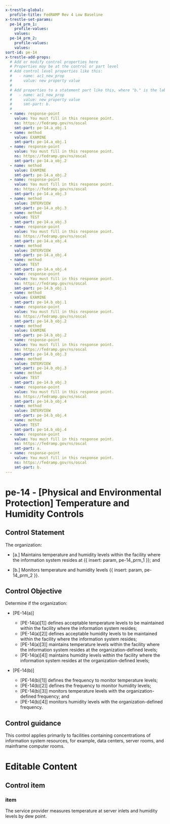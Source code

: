```yaml
---
x-trestle-global:
  profile-title: FedRAMP Rev 4 Low Baseline
x-trestle-set-params:
  pe-14_prm_1:
    profile-values:
    values:
  pe-14_prm_2:
    profile-values:
    values:
sort-id: pe-14
x-trestle-add-props:
  # Add or modify control properties here
  # Properties may be at the control or part level
  # Add control level properties like this:
  #   - name: ac1_new_prop
  #     value: new property value
  #
  # Add properties to a statement part like this, where "b." is the label of the target statement part
  #   - name: ac1_new_prop
  #     value: new property value
  #     smt-part: b.
  #
  - name: response-point
    value: You must fill in this response point.
    ns: https://fedramp.gov/ns/oscal
    smt-part: pe-14.a_obj.1
  - name: method
    value: EXAMINE
    smt-part: pe-14.a_obj.1
  - name: response-point
    value: You must fill in this response point.
    ns: https://fedramp.gov/ns/oscal
    smt-part: pe-14.a_obj.2
  - name: method
    value: EXAMINE
    smt-part: pe-14.a_obj.2
  - name: response-point
    value: You must fill in this response point.
    ns: https://fedramp.gov/ns/oscal
    smt-part: pe-14.a_obj.3
  - name: method
    value: INTERVIEW
    smt-part: pe-14.a_obj.3
  - name: method
    value: TEST
    smt-part: pe-14.a_obj.3
  - name: response-point
    value: You must fill in this response point.
    ns: https://fedramp.gov/ns/oscal
    smt-part: pe-14.a_obj.4
  - name: method
    value: INTERVIEW
    smt-part: pe-14.a_obj.4
  - name: method
    value: TEST
    smt-part: pe-14.a_obj.4
  - name: response-point
    value: You must fill in this response point.
    ns: https://fedramp.gov/ns/oscal
    smt-part: pe-14.b_obj.1
  - name: method
    value: EXAMINE
    smt-part: pe-14.b_obj.1
  - name: response-point
    value: You must fill in this response point.
    ns: https://fedramp.gov/ns/oscal
    smt-part: pe-14.b_obj.2
  - name: method
    value: EXAMINE
    smt-part: pe-14.b_obj.2
  - name: response-point
    value: You must fill in this response point.
    ns: https://fedramp.gov/ns/oscal
    smt-part: pe-14.b_obj.3
  - name: method
    value: INTERVIEW
    smt-part: pe-14.b_obj.3
  - name: method
    value: TEST
    smt-part: pe-14.b_obj.3
  - name: response-point
    value: You must fill in this response point.
    ns: https://fedramp.gov/ns/oscal
    smt-part: pe-14.b_obj.4
  - name: method
    value: INTERVIEW
    smt-part: pe-14.b_obj.4
  - name: method
    value: TEST
    smt-part: pe-14.b_obj.4
  - name: response-point
    value: You must fill in this response point.
    ns: https://fedramp.gov/ns/oscal
    smt-part: a.
  - name: response-point
    value: You must fill in this response point.
    ns: https://fedramp.gov/ns/oscal
    smt-part: b.
---
```


# pe-14 - \[Physical and Environmental Protection\] Temperature and Humidity Controls

## Control Statement

The organization:

- \[a.\] Maintains temperature and humidity levels within the facility where the information system resides at {{ insert: param, pe-14_prm_1 }}; and

- \[b.\] Monitors temperature and humidity levels {{ insert: param, pe-14_prm_2 }}.

## Control Objective

Determine if the organization:

- \[PE-14(a)\]

  - \[PE-14(a)[1]\] defines acceptable temperature levels to be maintained within the facility where the information system resides;
  - \[PE-14(a)[2]\] defines acceptable humidity levels to be maintained within the facility where the information system resides;
  - \[PE-14(a)[3]\] maintains temperature levels within the facility where the information system resides at the organization-defined levels;
  - \[PE-14(a)[4]\] maintains humidity levels within the facility where the information system resides at the organization-defined levels;

- \[PE-14(b)\]

  - \[PE-14(b)[1]\] defines the frequency to monitor temperature levels;
  - \[PE-14(b)[2]\] defines the frequency to monitor humidity levels;
  - \[PE-14(b)[3]\] monitors temperature levels with the organization-defined frequency; and
  - \[PE-14(b)[4]\] monitors humidity levels with the organization-defined frequency.

## Control guidance

This control applies primarily to facilities containing concentrations of information system resources, for example, data centers, server rooms, and mainframe computer rooms.

# Editable Content

<!-- Make additions and edits below -->
<!-- The above represents the contents of the control as received by the profile, prior to additions. -->
<!-- If the profile makes additions to the control, they will appear below. -->
<!-- The above markdown may not be edited but you may edit the content below, and/or introduce new additions to be made by the profile. -->
<!-- If there is a yaml header at the top, parameter values may be edited. Use --set-parameters to incorporate the changes during assembly. -->
<!-- The content here will then replace what is in the profile for this control, after running profile-assemble. -->
<!-- The added parts in the profile for this control are below.  You may edit them and/or add new ones. -->
<!-- Each addition must have a heading either of the form ## Control my_addition_name -->
<!-- or ## Part a. (where the a. refers to one of the control statement labels.) -->
<!-- "## Control" parts are new parts added after the statement part. -->
<!-- "## Part" parts are new parts added into the top-level statement part with that label. -->
<!-- Subparts may be added with nested hash levels of the form ### My Subpart Name -->
<!-- underneath the parent ## Control or ## Part being added -->
<!-- See https://ibm.github.io/compliance-trestle/tutorials/ssp_profile_catalog_authoring/ssp_profile_catalog_authoring for guidance. -->

## Control item

### item

The service provider measures temperature at server inlets and humidity levels by dew point.
